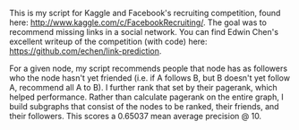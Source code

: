 This is my script for Kaggle and Facebook's recruiting competition, found here: http://www.kaggle.com/c/FacebookRecruiting/. The goal was to recommend missing links in a social network. You can find Edwin Chen's excellent writeup of the competition (with code) here: https://github.com/echen/link-prediction.

For a given node, my script recommends people that node has as followers who the node hasn't yet friended (i.e. if A follows B, but B doesn't yet follow A, recommend all A to B). I further rank that set by their pagerank, which helped performance. Rather than calculate pagerank on the entire graph, I build subgraphs that consist of the nodes to be ranked, their friends, and their followers. 
This scores a 0.65037 mean average precision @ 10.